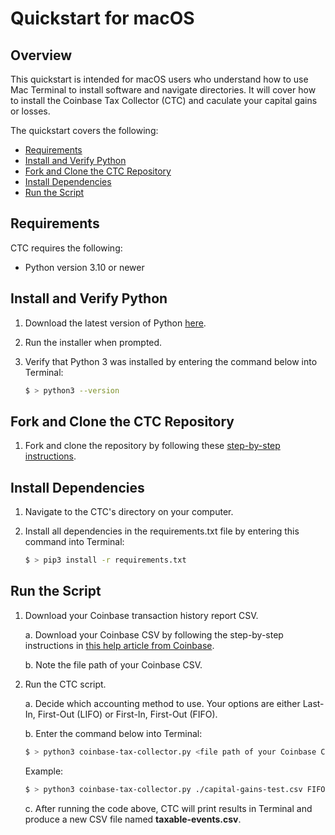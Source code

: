 # Quickstart for macOS

## Overview

This quickstart is intended for macOS users who understand how to use Mac Terminal to install software and navigate directories. It will cover how to install the Coinbase Tax Collector (CTC) and caculate your capital gains or losses.

The quickstart covers the following:

- [Requirements](#requirements)
- [Install and Verify Python](#install-and-verify-python)
- [Fork and Clone the CTC Repository](#fork-and-clone-the-ctc-repository)
- [Install Dependencies](#install-dependencies)
- [Run the Script](#run-the-script)

## Requirements

CTC requires the following:

* Python version 3.10 or newer

## Install and Verify Python

1. Download the latest version of Python [here](https://www.python.org/downloads/).

2. Run the installer when prompted.

3. Verify that Python 3 was installed by entering the command below into Terminal:

    ```sh
    $ > python3 --version
    ```

## Fork and Clone the CTC Repository

1. Fork and clone the repository by following these [step-by-step instructions](https://docs.github.com/en/get-started/quickstart/fork-a-repo#forking-a-repository).

## Install Dependencies

1. Navigate to the CTC's directory on your computer. 

2. Install all dependencies in the requirements.txt file by entering this command into Terminal:

    ```sh
    $ > pip3 install -r requirements.txt
    ```

## Run the Script

1. Download your Coinbase transaction history report CSV.

    a. Download your Coinbase CSV by following the step-by-step instructions in [this help article from Coinbase](https://help.coinbase.com/en/commerce/managing-account/transaction-reporting#download-reports).

    b. Note the file path of your Coinbase CSV.

2. Run the CTC script.

    a. Decide which accounting method to use. Your options are either Last-In, First-Out (LIFO) or First-In, First-Out (FIFO).
    
    b. Enter the command below into Terminal:

    ```sh
    $ > python3 coinbase-tax-collector.py <file path of your Coinbase CSV file> <LIFO | FIFO>
    ```

    Example:

    ```sh
    $ > python3 coinbase-tax-collector.py ./capital-gains-test.csv FIFO
    ```

    c. After running the code above, CTC will print results in Terminal and produce a new CSV file named **taxable-events.csv**.